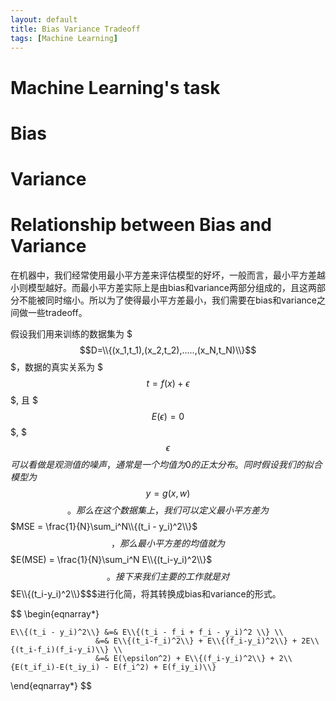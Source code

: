 ```yaml
---
layout: default
title: Bias Variance Tradeoff
tags: [Machine Learning]
---
```


# Machine Learning's task

# Bias

# Variance

# Relationship between Bias and Variance

在机器中，我们经常使用最小平方差来评估模型的好坏，一般而言，最小平方差越小则模型越好。而最小平方差实际上是由bias和variance两部分组成的，且这两部分不能被同时缩小。所以为了使得最小平方差最小，我们需要在bias和variance之间做一些tradeoff。

假设我们用来训练的数据集为 $$$D=\\{(x_1,t_1),(x_2,t_2),.....,(x_N,t_N)\\}$$$，数据的真实关系为 $$$t = f(x) + \epsilon$$$, 且 $$$E(\epsilon)=0$$$, $$$\epsilon$$$可以看做是观测值的噪声，通常是一个均值为0的正太分布。同时假设我们的拟合模型为$$$y = g(x,w)$$$$。那么在这个数据集上，我们可以定义最小平方差为 $$$MSE = \frac{1}{N}\sum_i^N\\{(t_i - y_i)^2\\}$$$，那么最小平方差的均值就为 $$$E(MSE) = \frac{1}{N}\sum_i^N E\\{(t_i-y_i)^2\\}$$$。接下来我们主要的工作就是对$$$E\\{(t_i-y_i)^2\\}$$$进行化简，将其转换成bias和variance的形式。

$$ \begin{eqnarray*}

	E\\{(t_i - y_i)^2\\} &=& E\\{(t_i - f_i + f_i - y_i)^2 \\} \\
					   &=& E\\{(t_i-f_i)^2\\} + E\\{(f_i-y_i)^2\\} + 2E\\{(t_i-f_i)(f_i-y_i)\\} \\ 
					   &=& E(\epsilon^2) + E\\{(f_i-y_i)^2\\} + 2\\{E(t_if_i)-E(t_iy_i) - E(f_i^2) + E(f_iy_i)\\}

\end{eqnarray*} $$
